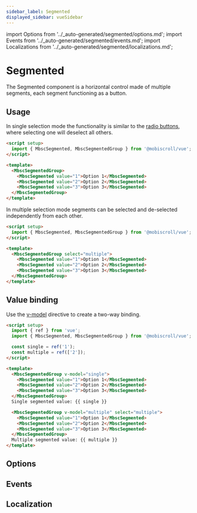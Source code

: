 ```yaml
---
sidebar_label: Segmented
displayed_sidebar: vueSidebar
---
```


import Options from '../\_auto-generated/segmented/options.md';
import Events from '../\_auto-generated/segmented/events.md';
import Localizations from '../\_auto-generated/segmented/localizations.md';

# Segmented

The Segmented component is a horizontal control made of multiple segments, each segment functioning as a button.

## Usage

In single selection mode the functionality is similar to the [radio buttons](./radio), where selecting one will deselect all others.

```html
<script setup>
  import { MbscSegmented, MbscSegmentedGroup } from '@mobiscroll/vue';
</script>

<template>
  <MbscSegmentedGroup>
    <MbscSegmented value="1">Option 1</MbscSegmented>
    <MbscSegmented value="2">Option 2</MbscSegmented>
    <MbscSegmented value="3">Option 3</MbscSegmented>
  </MbscSegmentedGroup>
</template>
```

In multiple selection mode segments can be selected and de-selected independently from each other.

```html
<script setup>
  import { MbscSegmented, MbscSegmentedGroup } from '@mobiscroll/vue';
</script>

<template>
  <MbscSegmentedGroup select="multiple">
    <MbscSegmented value="1">Option 1</MbscSegmented>
    <MbscSegmented value="2">Option 2</MbscSegmented>
    <MbscSegmented value="3">Option 3</MbscSegmented>
  </MbscSegmentedGroup>
</template>
```

## Value binding

Use the [v-model](https://vuejs.org/api/built-in-directives.html#v-model) directive to create a two-way binding.

```html
<script setup>
  import { ref } from 'vue';
  import { MbscSegmented, MbscSegmentedGroup } from '@mobiscroll/vue';

  const single = ref('1');
  const multiple = ref(['2']);
</script>

<template>
  <MbscSegmentedGroup v-model="single">
    <MbscSegmented value="1">Option 1</MbscSegmented>
    <MbscSegmented value="2">Option 2</MbscSegmented>
    <MbscSegmented value="3">Option 3</MbscSegmented>
  </MbscSegmentedGroup>
  Single segmented value: {{ single }}

  <MbscSegmentedGroup v-model="multiple" select="multiple">
    <MbscSegmented value="1">Option 1</MbscSegmented>
    <MbscSegmented value="2">Option 2</MbscSegmented>
    <MbscSegmented value="3">Option 3</MbscSegmented>
  </MbscSegmentedGroup>
  Multiple segmented value: {{ multiple }}
</template>
```

<div className="option-list">

## Options

<Options />

## Events

<Events />

## Localization

<Localizations />

</div>
